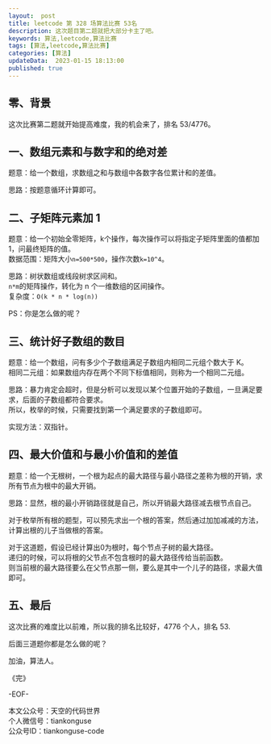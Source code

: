 ```yaml
---   
layout:  post  
title: leetcode 第 328 场算法比赛 53名  
description: 这次题目第二题就把大部分卡主了吧。        
keywords: 算法,leetcode,算法比赛  
tags: [算法,leetcode,算法比赛]    
categories: [算法]  
updateData:  2023-01-15 18:13:00  
published: true  
---  
```



## 零、背景  

这次比赛第二题就开始提高难度，我的机会来了，排名 53/4776。    


## 一、数组元素和与数字和的绝对差  


题意：给一个数组，求数组之和与数组中各数字各位累计和的差值。  


思路：按题意循环计算即可。  


## 二、子矩阵元素加 1  


题意：给一个初始全零矩阵，k个操作，每次操作可以将指定子矩阵里面的值都加1，问最终矩阵的值。  
数据范围：矩阵大小`n=500*500`，操作次数`k=10^4`。  


思路：树状数组或线段树求区间和。  
`n*m`的矩阵操作，转化为 n 个一维数组的区间操作。  
复杂度：`O(k * n * log(n))`  


PS：你是怎么做的呢？  


## 三、统计好子数组的数目  


题意：给一个数组，问有多少个子数组满足子数组内相同二元组个数大于 K。  
相同二元组：如果数组内存在两个不同下标值相同，则称为一个相同二元组。  


思路：暴力肯定会超时，但是分析可以发现以某个位置开始的子数组，一旦满足要求，后面的子数组都符合要求。  
所以，枚举的时候，只需要找到第一个满足要求的子数组即可。  


实现方法：双指针。   


## 四、最大价值和与最小价值和的差值  


题意：给一个无根树，一个根为起点的最大路径与最小路径之差称为根的开销，求所有节点为根中的最大开销。   


思路：显然，根的最小开销路径就是自己，所以开销最大路径减去根节点自己。  


对于枚举所有根的题型，可以预先求出一个根的答案，然后通过加加减减的方法，计算出根的儿子当做根的答案。  


对于这道题，假设已经计算出0为根时，每个节点子树的最大路径。  
递归的时候，可以将根的父节点不包含根时的最大路径传给当前函数。  
则当前根的最大路径要么在父节点那一侧，要么是其中一个儿子的路径，求最大值即可。  



## 五、最后  


这次比赛的难度比以前难，所以我的排名比较好，4776 个人，排名 53.  


后面三道题你都是怎么做的呢？  


加油，算法人。  


《完》  


-EOF-  



本文公众号：天空的代码世界  
个人微信号：tiankonguse  
公众号ID：tiankonguse-code  
  

